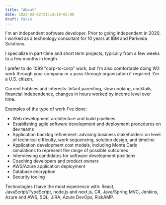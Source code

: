 ```yaml
---
title: "About"
date: 2022-03-02T21:14:19-05:00
draft: false
---
```

I'm an independent software developer. Prior to going independent in 2020, I worked as a technology consultant for 10 years at IBM and Pariveda Solutions.

I specialize in part-time and short term projects, typically from a few weeks to a few months in length.

I prefer to do 1099 "corp-to-corp" work, but I'm also comfortable doing W2 work through your company or a pass-through organization if required. I'm a U.S. citizen.

Current hobbies and interests: Infant parenting, slow cooking, cocktails, financial independence, changes in hours worked by income level over time.


Examples of the type of work I've done:
- Web development architecture and build pipelines
- Establishing agile software development and deployment procedures on dev teams
- Application backlog refinement: advising business stakeholders on level of technical difficulty, work sequencing, solution design, and timeline
- Application development cost models, including Monte Carlo simulations to represent the range of possible outcomes
- Interviewing candidates for software development positions
- Coaching developers and product owners
- AWS/Azure application deployment
- Database encryption
- Security tooling

Technologies I have the most experience with: React, JavaScript/TypeScript, node.js and next.js,  C#, Java/Spring MVC, Jenkins, Azure and AWS, SQL, JIRA, Azure DevOps, RiskAMP.
